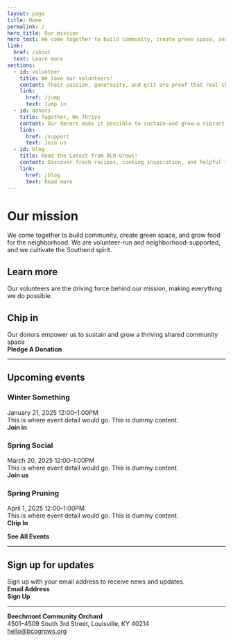 ```yaml
---
layout: page
title: Home
permalink: /
hero_title: Our mission
hero_text: We come together to build community, create green space, and grow food for the neighborhood. We are volunteer-run and neighborhood-supported, and we cultivate the Southend spirit.
link:
  href: /about
  text: Learn more
sections:
  - id: volunteer
    title: We love our volunteers!
    content: Their passion, generosity, and grit are proof that real change starts with people who choose to show up.
    link:
      href: /jump
      text: Jump in
  - id: donors
    title: Together, We Thrive
    content: Our donors make it possible to sustain—and grow—a vibrant, shared community space.
    link:
      href: /support
      text: Join us
  - id: blog
    title: Read the Latest from BCO Grows!
    content: Discover fresh recipes, cooking inspiration, and helpful tips for growing and gardening—all rooted in community and care. Our blog is full of ideas to help you dig in and grow with us.
    link:
      href: /blog
      text: Read more
---
```



# Our mission
We come together to build community, create green space, and grow food for the neighborhood. We are volunteer-run and neighborhood-supported, and we cultivate the Southend spirit.

## Learn more
Our volunteers are the driving force behind our mission, making everything we do possible.

## Chip in
Our donors empower us to sustain and grow a thriving shared community space  
**Pledge A Donation**

---

## Upcoming events

### Winter Something  
January 21, 2025 12:00–1:00PM  
This is where event detail would go. This is dummy content.  
**Join in**

### Spring Social  
March 20, 2025 12:00–1:00PM  
This is where event detail would go. This is dummy content.  
**Join us**

### Spring Pruning  
April 1, 2025 12:00–1:00PM  
This is where event detail would go. This is dummy content.  
**Chip In**

**See All Events**

---

## Sign up for updates
Sign up with your email address to receive news and updates.  
**Email Address**  
**Sign Up**

---

**Beechmont Community Orchard**  
4501–4509 South 3rd Street, Louisville, KY 40214  
hello@bcogrows.org
